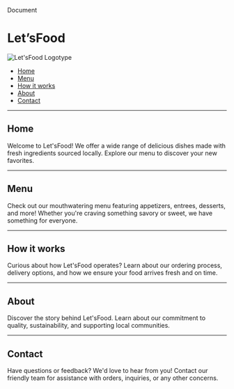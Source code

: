 Document

Let’sFood
=========

![[Let'sFood Logotype](assets/logo.png)](#)

*   [Home](#home)
*   [Menu](#menu)
*   [How it works](#how-it-works)
*   [About](#about)
*   [Contact](#contact)

---

## Home

Welcome to Let'sFood! We offer a wide range of delicious dishes made with fresh ingredients sourced locally. Explore our menu to discover your new favorites.

---

## Menu

Check out our mouthwatering menu featuring appetizers, entrees, desserts, and more! Whether you're craving something savory or sweet, we have something for everyone.

---

## How it works

Curious about how Let'sFood operates? Learn about our ordering process, delivery options, and how we ensure your food arrives fresh and on time.

---

## About

Discover the story behind Let'sFood. Learn about our commitment to quality, sustainability, and supporting local communities.

---

## Contact

Have questions or feedback? We'd love to hear from you! Contact our friendly team for assistance with orders, inquiries, or any other concerns.

